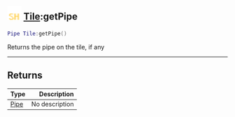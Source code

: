 ## <img src="../../.gitbook/assets/shared.png" width="32" height="32" /> [Tile](../tile/README.md):getPipe

```lua
Pipe Tile:getPipe()
```

Returns the pipe on the tile, if any<br>

-----------------
## Returns

| Type   | Description |
| ------ | ----------: |
| [Pipe](../pipe/README.md) | No description |
